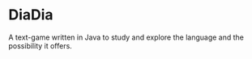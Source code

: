 # DiaDia

A text-game written in Java to study and explore the language and the possibility it offers.
